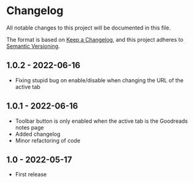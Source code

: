 # Changelog
All notable changes to this project will be documented in this file.

The format is based on [Keep a Changelog](https://keepachangelog.com/en/1.0.0/),
and this project adheres to [Semantic Versioning](https://semver.org/spec/v2.0.0.html).

## 1.0.2 - 2022-06-16
* Fixing stupid bug on enable/disable when changing the URL of the active tab

## 1.0.1 - 2022-06-16
* Toolbar button is only enabled when the active tab is the Goodreads notes page
* Added changelog
* Minor refactoring of code

## 1.0 - 2022-05-17
* First release